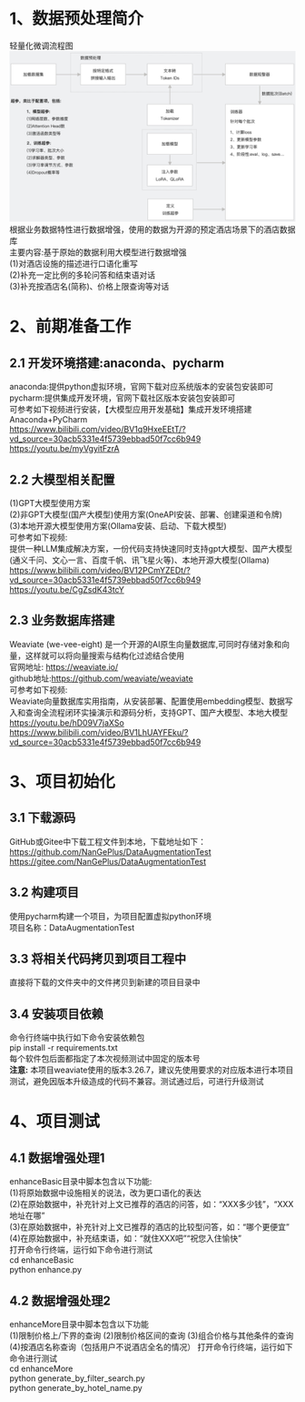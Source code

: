 # 1、数据预处理简介        
轻量化微调流程图                    
<img src="./001.png" alt="" width="900" />         
根据业务数据特性进行数据增强，使用的数据为开源的预定酒店场景下的酒店数据库                            
主要内容:基于原始的数据利用大模型进行数据增强                 
(1)对酒店设施的描述进行口语化重写             
(2)补充一定比例的多轮问答和结束语对话               
(3)补充按酒店名(简称)、价格上限查询等对话                    


# 2、前期准备工作
## 2.1 开发环境搭建:anaconda、pycharm
anaconda:提供python虚拟环境，官网下载对应系统版本的安装包安装即可                                      
pycharm:提供集成开发环境，官网下载社区版本安装包安装即可                                               
可参考如下视频进行安装，【大模型应用开发基础】集成开发环境搭建Anaconda+PyCharm                                                          
https://www.bilibili.com/video/BV1q9HxeEEtT/?vd_source=30acb5331e4f5739ebbad50f7cc6b949                             
https://youtu.be/myVgyitFzrA          

## 2.2 大模型相关配置
(1)GPT大模型使用方案              
(2)非GPT大模型(国产大模型)使用方案(OneAPI安装、部署、创建渠道和令牌)                 
(3)本地开源大模型使用方案(Ollama安装、启动、下载大模型)                         
可参考如下视频:                         
提供一种LLM集成解决方案，一份代码支持快速同时支持gpt大模型、国产大模型(通义千问、文心一言、百度千帆、讯飞星火等)、本地开源大模型(Ollama)                       
https://www.bilibili.com/video/BV12PCmYZEDt/?vd_source=30acb5331e4f5739ebbad50f7cc6b949                 
https://youtu.be/CgZsdK43tcY           

## 2.3 业务数据库搭建
Weaviate (we-vee-eight) 是一个开源的AI原生向量数据库,可同时存储对象和向量，这样就可以将向量搜索与结构化过滤结合使用           
官网地址: https://weaviate.io/                         
github地址:https://github.com/weaviate/weaviate           
可参考如下视频:            
Weaviate向量数据库实用指南，从安装部署、配置使用embedding模型、数据写入和查询全流程闭环实操演示和源码分析，支持GPT、国产大模型、本地大模型                    
https://youtu.be/hD09V7jaXSo                    
https://www.bilibili.com/video/BV1LhUAYFEku/?vd_source=30acb5331e4f5739ebbad50f7cc6b949                                        


# 3、项目初始化
## 3.1 下载源码
GitHub或Gitee中下载工程文件到本地，下载地址如下：                 
https://github.com/NanGePlus/DataAugmentationTest                                                                            
https://gitee.com/NanGePlus/DataAugmentationTest                                                            

## 3.2 构建项目
使用pycharm构建一个项目，为项目配置虚拟python环境                   
项目名称：DataAugmentationTest                                                      

## 3.3 将相关代码拷贝到项目工程中           
直接将下载的文件夹中的文件拷贝到新建的项目目录中               

## 3.4 安装项目依赖          
命令行终端中执行如下命令安装依赖包                                           
pip install -r requirements.txt            
每个软件包后面都指定了本次视频测试中固定的版本号           
**注意:** 本项目weaviate使用的版本3.26.7，建议先使用要求的对应版本进行本项目测试，避免因版本升级造成的代码不兼容。测试通过后，可进行升级测试                    


# 4、项目测试
## 4.1 数据增强处理1       
enhanceBasic目录中脚本包含以下功能:                               
(1)将原始数据中设施相关的说法，改为更口语化的表达               
(2)在原始数据中，补充针对上文已推荐的酒店的问答，如：“XXX多少钱”，“XXX地址在哪”           
(3)在原始数据中，补充针对上文已推荐的酒店的比较型问答，如：“哪个更便宜”              
(4)在原始数据中，补充结束语，如：“就住XXX吧”“祝您入住愉快”           
打开命令行终端，运行如下命令进行测试                
cd enhanceBasic                  
python enhance.py            

## 4.2 数据增强处理2
enhanceMore目录中脚本包含以下功能                
(1)限制价格上/下界的查询
(2)限制价格区间的查询
(3)组合价格与其他条件的查询
(4)按酒店名称查询（包括用户不说酒店全名的情况）
打开命令行终端，运行如下命令进行测试        
cd enhanceMore                  
python generate_by_filter_search.py                 
python generate_by_hotel_name.py                     
                    
         

              
              
